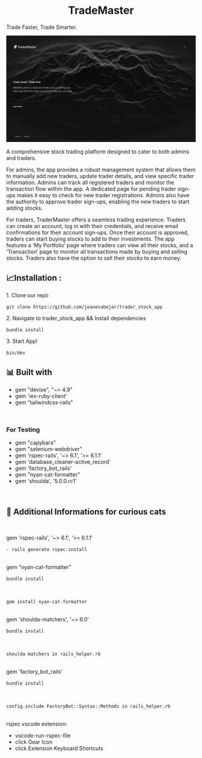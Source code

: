 <h1 align="center" id="title">TradeMaster</h1>

<p>Trade Faster, Trade Smarter.</p>

![alt text](image.png)

<p id="description">A comprehensive stock trading platform designed to cater to both admins and traders.

For admins, the app provides a robust management system that allows them to manually add new traders, update trader details, and view specific trader information. Admins can track all registered traders and monitor the transaction flow within the app. A dedicated page for pending trader sign-ups makes it easy to check for new trader registrations. Admins also have the authority to approve trader sign-ups, enabling the new traders to start adding stocks.

For traders, TraderMaster offers a seamless trading experience. Traders can create an account, log in with their credentials, and receive email confirmations for their account sign-ups. Once their account is approved, traders can start buying stocks to add to their investments. The app features a ‘My Portfolio’ page where traders can view all their stocks, and a ‘Transaction’ page to monitor all transactions made by buying and selling stocks. Traders also have the option to sell their stocks to earn money.</p>


<h2>📈Installation :</h2>

<p>1. Clone our repo</p>

```
git clone https://github.com/jeanevabejar/trader_stock_app
```

<p>2. Navigate to trader_stock_app && Install dependencies</p>

```
bundle install
```

<p>3. Start App!</p>

```
bin/dev
```

<h2>📊 Built with</h2>

- gem "devise", "~> 4.9"
- gem 'iex-ruby-client'
- gem "tailwindcss-rails"

<br>
<h3>For Testing</h4>

*   gem "capybara"
*   gem "selenium-webdriver"
*   gem 'rspec-rails', '~> 6.1', '>= 6.1.1'
*   gem 'database_cleaner-active_record'
*   gem 'factory_bot_rails'
*   gem "nyan-cat-formatter"
*   gem 'shoulda', '5.0.0.rc1'

<br>

<h2>💸 Additional Informations for curious cats</h4>

<br>

gem 'rspec-rails', '~> 6.1', '>= 6.1.1'
```
- rails generate rspec:install
```

<br>
gem "nyan-cat-formatter"


```
bundle install
```
<br>

```
gem install nyan-cat-formatter
```

<br>
gem 'shoulda-matchers', '~> 6.0'

```
bundle install
```
<br>

```
shoulda matchers in rails_helper.rb
```

<br>
gem 'factory_bot_rails'

```
bundle install
```
<br>

```
config.include FactoryBot::Syntax::Methods in rails_helper.rb
```

<br>
rspec vscode extension:

- vscode-run-rspec-file
- click Gear Icon
- click Extension Keyboard Shortcuts
